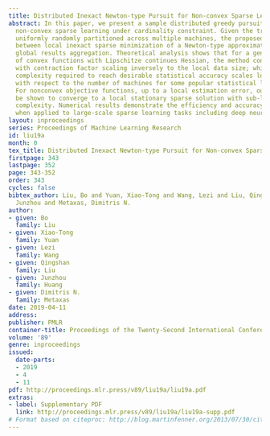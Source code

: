 ```yaml
---
title: Distributed Inexact Newton-type Pursuit for Non-convex Sparse Learning
abstract: In this paper, we present a sample distributed greedy pursuit method for
  non-convex sparse learning under cardinality constraint. Given the training samples
  uniformly randomly partitioned across multiple machines, the proposed method alternates
  between local inexact sparse minimization of a Newton-type approximation and centralized
  global results aggregation. Theoretical analysis shows that for a general class
  of convex functions with Lipschitze continues Hessian, the method converges linearly
  with contraction factor scaling inversely to the local data size; whilst the communication
  complexity required to reach desirable statistical accuracy scales logarithmically
  with respect to the number of machines for some popular statistical learning models.
  For nonconvex objective functions, up to a local estimation error, our method can
  be shown to converge to a local stationary sparse solution with sub-linear communication
  complexity. Numerical results demonstrate the efficiency and accuracy of our method
  when applied to large-scale sparse learning tasks including deep neural nets pruning
layout: inproceedings
series: Proceedings of Machine Learning Research
id: liu19a
month: 0
tex_title: Distributed Inexact Newton-type Pursuit for Non-convex Sparse Learning
firstpage: 343
lastpage: 352
page: 343-352
order: 343
cycles: false
bibtex_author: Liu, Bo and Yuan, Xiao-Tong and Wang, Lezi and Liu, Qingshan and Huang,
  Junzhou and Metaxas, Dimitris N.
author:
- given: Bo
  family: Liu
- given: Xiao-Tong
  family: Yuan
- given: Lezi
  family: Wang
- given: Qingshan
  family: Liu
- given: Junzhou
  family: Huang
- given: Dimitris N.
  family: Metaxas
date: 2019-04-11
address: 
publisher: PMLR
container-title: Proceedings of the Twenty-Second International Conference on Artificial Intelligence and Statistics
volume: '89'
genre: inproceedings
issued:
  date-parts:
  - 2019
  - 4
  - 11
pdf: http://proceedings.mlr.press/v89/liu19a/liu19a.pdf
extras:
- label: Supplementary PDF
  link: http://proceedings.mlr.press/v89/liu19a/liu19a-supp.pdf
# Format based on citeproc: http://blog.martinfenner.org/2013/07/30/citeproc-yaml-for-bibliographies/
---
```

